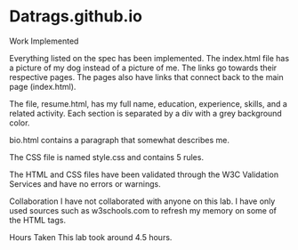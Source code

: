 # Datrags.github.io

Work Implemented

  Everything listed on the spec has been implemented. The index.html file has a
  picture of my dog instead of a picture of me. The links go towards their
  respective pages. The pages also have links that connect back to the main page
  (index.html).

  The file, resume.html, has my full name, education, experience, skills, and a
  related activity. Each section is separated by a div with a grey background
  color.

  bio.html contains a paragraph that somewhat describes me.

  The CSS file is named style.css and contains 5 rules.

  The HTML and CSS files have been validated through the W3C Validation Services
  and have no errors or warnings.

Collaboration
  I have not collaborated with anyone on this lab. I have only used sources such
  as w3schools.com to refresh my memory on some of the HTML tags.

Hours Taken
  This lab took around 4.5 hours.
